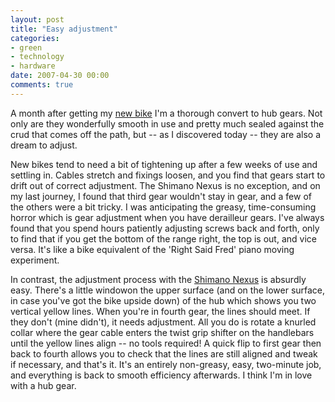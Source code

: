 ```yaml
---
layout: post
title: "Easy adjustment"
categories:
- green
- technology
- hardware
date: 2007-04-30 00:00
comments: true
---
```


<p>A month after getting my <a href="http://www.rousette.org.uk/blog/archives/new-bike/">new bike</a> I'm a thorough convert to hub gears. Not only are they wonderfully smooth in use and pretty much sealed against the crud that comes off the path, but -- as I discovered today -- they are also a dream to adjust.</p>

<p>New bikes tend to need a bit of tightening up after a few weeks of use and settling in. Cables stretch and fixings loosen, and you find that gears start to drift out of correct adjustment. The Shimano Nexus is no exception, and on my last journey, I found that third gear wouldn't stay in gear, and a few of the others were a bit tricky. I was anticipating the greasy, time-consuming horror which is gear adjustment when you have derailleur gears. I've always found that you spend hours patiently adjusting screws back and forth, only to find that if you get the bottom of the range right, the top is out, and vice versa. It's like a bike equivalent of the 'Right Said Fred' piano moving experiment.</p>

<p>In contrast, the adjustment process with the <a href="http://www.sheldonbrown.com/nexus8/">Shimano Nexus</a> is absurdly easy. There's a little windowon the upper surface (and on the lower surface, in case you've got the bike upside down) of the hub which shows you two vertical yellow lines. When you're in fourth gear, the lines should meet. If they don't (mine didn't), it needs adjustment. All you do is rotate a knurled collar where the gear cable enters the twist grip shifter on the handlebars until the yellow lines align -- no tools required! A quick flip to first gear then back to fourth allows you to check that the lines are still aligned and tweak if necessary, and that's it. It's an entirely non-greasy, easy, two-minute job, and everything is back to smooth efficiency afterwards. I think I'm in love with a hub gear.</p>


